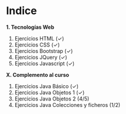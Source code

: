# Indice

**__1. Tecnologías Web__**
  1. Ejercicios HTML (✓)
  2. Ejercicios CSS (✓)
  3. Ejercicios Bootstrap (✓)
  4. Ejercicios JQuery (✓)
  5. Ejercicios Javascript (✓)

**__X. Complemento al curso__**

  1. Ejercicios Java Básico (✓)
  2. Ejercicios Java Objetos 1 (✓)
  3. Ejercicios Java Objetos 2 (4/5)
  4. Ejercicios Java Colecciones y ficheros (1/2)
